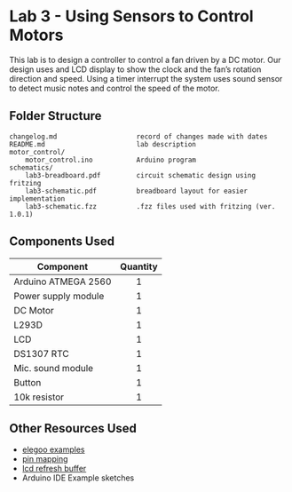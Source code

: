 
# Lab 3 - Using Sensors to Control Motors

This lab is to design a controller to control a fan driven by a DC motor. Our design uses and LCD display to show the clock and the fan’s rotation direction and speed. Using a timer interrupt the system uses sound sensor to detect music notes and control the speed of the motor.

## Folder Structure

    changelog.md                    record of changes made with dates
    README.md                       lab description
    motor_control/
        motor_control.ino           Arduino program
    schematics/
        lab3-breadboard.pdf         circuit schematic design using fritzing
        lab3-schematic.pdf          breadboard layout for easier implementation
        lab3-schematic.fzz          .fzz files used with fritzing (ver. 1.0.1)

## Components Used

Component               | Quantity
---------               | :---------:
Arduino ATMEGA 2560     | 1
Power supply module     | 1
DC Motor                | 1
L293D                   | 1
LCD                     | 1
DS1307 RTC              | 1
Mic. sound module       | 1
Button                  | 1
10k resistor            | 1

## Other Resources Used

- [elegoo examples](https://www.elegoo.com/download)
- [pin mapping](https://docs.arduino.cc/hacking/hardware/PinMapping2560)
- [lcd refresh buffer](https://www.baldengineer.com/arduino-lcd-display-tips.html)
- Arduino IDE Example sketches
